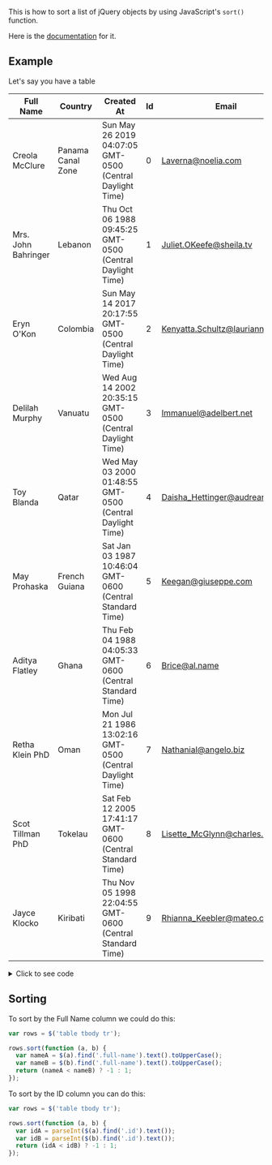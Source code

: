 This is how to sort a list of jQuery objects by using JavaScript's ```sort()``` function.

Here is the [documentation](https://developer.mozilla.org/en-US/docs/Web/JavaScript/Reference/Global_Objects/Array/sort) for it.

## Example

Let's say you have a table

| Full Name           | Country           | Created At                                                | Id | Email                          |
|---------------------|-------------------|-----------------------------------------------------------|----|--------------------------------|
| Creola McClure      | Panama Canal Zone | Sun May 26 2019 04:07:05 GMT-0500 (Central Daylight Time) | 0  | Laverna@noelia.com             |
| Mrs. John Bahringer | Lebanon           | Thu Oct 06 1988 09:45:25 GMT-0500 (Central Daylight Time) | 1  | Juliet.OKeefe@sheila.tv        |
| Eryn O'Kon          | Colombia          | Sun May 14 2017 20:17:55 GMT-0500 (Central Daylight Time) | 2  | Kenyatta.Schultz@laurianne.tv  |
| Delilah Murphy      | Vanuatu           | Wed Aug 14 2002 20:35:15 GMT-0500 (Central Daylight Time) | 3  | Immanuel@adelbert.net          |
| Toy Blanda          | Qatar             | Wed May 03 2000 01:48:55 GMT-0500 (Central Daylight Time) | 4  | Daisha_Hettinger@audreanne.org |
| May Prohaska        | French Guiana     | Sat Jan 03 1987 10:46:04 GMT-0600 (Central Standard Time) | 5  | Keegan@giuseppe.com            |
| Aditya Flatley      | Ghana             | Thu Feb 04 1988 04:05:33 GMT-0600 (Central Standard Time) | 6  | Brice@al.name                  |
| Retha Klein PhD     | Oman              | Mon Jul 21 1986 13:02:16 GMT-0500 (Central Daylight Time) | 7  | Nathanial@angelo.biz           |
| Scot Tillman PhD    | Tokelau           | Sat Feb 12 2005 17:41:17 GMT-0600 (Central Standard Time) | 8  | Lisette_McGlynn@charles.co.uk  |
| Jayce Klocko        | Kiribati          | Thu Nov 05 1998 22:04:55 GMT-0600 (Central Standard Time) | 9  | Rhianna_Keebler@mateo.co.uk    |



<details>
  <summary>Click to see code</summary>


```html
<table>
<thead>
  <tr>
    <th>Full Name</th>
    <th>Country</th>
    <th>Created At</th>
    <th>Id</th>
    <th>Email</th>
  </tr>
</thead>
<tbody>
  <tr>
    <td class="full-name">Creola McClure</td>
    <td>Panama Canal Zone</td>
    <td>Sun May 26 2019 04:07:05 GMT-0500 (Central Daylight Time)</td>
    <td class="id">0</td>
    <td class="email">Laverna@noelia.com</td>
  </tr>
  <tr>
    <td class="full-name">Mrs. John Bahringer</td>
    <td>Lebanon</td>
    <td>Thu Oct 06 1988 09:45:25 GMT-0500 (Central Daylight Time)</td>
    <td class="id">1</td>
    <td class="email">Juliet.OKeefe@sheila.tv</td>
  </tr>
  <tr>
    <td class="full-name">Eryn O'Kon</td>
    <td>Colombia</td>
    <td>Sun May 14 2017 20:17:55 GMT-0500 (Central Daylight Time)</td>
    <td class="id">2</td>
    <td class="email">Kenyatta.Schultz@laurianne.tv</td>
  </tr>
  <tr>
    <td class="full-name">Delilah Murphy</td>
    <td>Vanuatu</td>
    <td>Wed Aug 14 2002 20:35:15 GMT-0500 (Central Daylight Time)</td>
    <td class="id">3</td>
    <td class="email">Immanuel@adelbert.net</td>
  </tr>
  <tr>
    <td class="full-name">Toy Blanda</td>
    <td>Qatar</td>
    <td>Wed May 03 2000 01:48:55 GMT-0500 (Central Daylight Time)</td>
    <td class="id">4</td>
    <td class="email">Daisha_Hettinger@audreanne.org</td>
  </tr>
  <tr>
    <td class="full-name">May Prohaska</td>
    <td>French Guiana</td>
    <td>Sat Jan 03 1987 10:46:04 GMT-0600 (Central Standard Time)</td>
    <td class="id">5</td>
    <td class="email">Keegan@giuseppe.com</td>
  </tr>
</tbody>
</table>

```



</details>




## Sorting


To sort by the Full Name column we could do this:

```js
var rows = $('table tbody tr');

rows.sort(function (a, b) {
  var nameA = $(a).find('.full-name').text().toUpperCase();
  var nameB = $(b).find('.full-name').text().toUpperCase();
  return (nameA < nameB) ? -1 : 1;
});
```

To sort by the ID column you can do this:

```js
var rows = $('table tbody tr');

rows.sort(function (a, b) {
  var idA = parseInt($(a).find('.id').text());
  var idB = parseInt($(b).find('.id').text());
  return (idA < idB) ? -1 : 1;
});
```



<script>
  
$(document).ready(function() {
  $('table').addClass('tablesort');
});

</script>